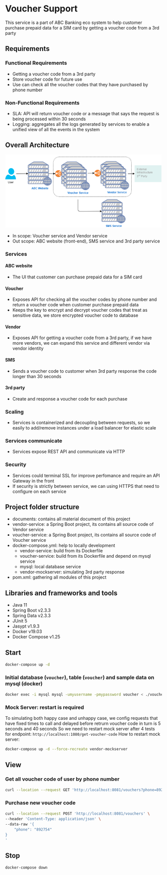 # Voucher Support
This service is a part of ABC Banking eco system to help customer purchase prepaid data for a SIM card by getting a voucher code from a 3rd party

## Requirements
### Functional Requirements
* Getting a voucher code from a 3rd party
* Store voucher code for future use
* Use can check all the voucher codes that they have purchased by phone number

### Non-Functional Requirements
* SLA: API will return voucher code or a message that says the request is being processed within 30 seconds
* Logging: aggregates all the logs generated by services to enable a unified view of all the events in the system

## Overall Architecture
![ABC Banking](/documents/ABC%20Banking.png)
* In scope: Voucher service and Vendor service
* Out scope: ABC website (front-end), SMS service and 3rd party service

### Services

#### ABC website
* The UI that customer can purchase prepaid data for a SIM card

#### Voucher
* Exposes API for checking all the voucher codes by phone number and return a voucher code when customer purchase prepaid data
* Keeps the key to encrypt and decrypt voucher codes that treat as sensitive data, we store encrypted voucher code to database

#### Vendor
* Exposes API for getting a voucher code from a 3rd party, if we have more vendors, we can expand this service and different vendor via vendor identity

#### SMS
* Sends a voucher code to customer when 3rd party response the code longer than 30 seconds

#### 3rd party
* Create and response a voucher code for each purchase

### Scaling
* Services is containerized and decoupling between requests, so we easily to add/remove instances under a load balancer for elastic scale

### Services communicate
* Services expose REST API and communicate via HTTP

### Security
* Services could terminal SSL for improve perfomance and require an API Gateway in the front
* If security is strictly between service, we can using HTTPS that need to configure on each service

## Project folder structure
* documents: contains all material document of this project
* vendor-service: a Spring Boot project, its contains all source code of Vendor service
* voucher-service: a Spring Boot project, its contains all source code of Voucher service
* docker-compose.yml: help to locally development
  * vendor-service: build from its Dockerfile
  * voucher-service: build from its Dockerfile and depend on mysql service
  * mysql: local database service
  * vendor-mockserver: simulating 3rd party response
* pom.xml: gathering all modules of this project

## Libraries and frameworks and tools
* Java 11
* Spring Boot v2.3.3
* Spring Data v2.3.3
* JUnit 5
* Jasypt v1.9.3
* Docker v19.03
* Docker Compose v1.25

## Start
```bash
docker-compose up -d
```

### Initial database (`voucher`), table (`voucher`) and sample data on mysql (docker)
```bash
docker exec -i mysql mysql -umyusername -pmypassword voucher < ./voucher-service/sql/initialdb.sql
```

### Mock Server: restart is required
To simulating both happy case and unhappy case, we config requests that have fixed times to call and delayed before retrurn voucher code in turn is 5 seconds and 40 seconds
So we need to restart mock server after 4 tests for endpoint: `http://localhost:1080/get-voucher-code`
How to restart mock server:
```bash
docker-compose up -d --force-recreate vendor-mockserver
```

## View
### Get all voucher code of user by phone number
```bash
curl --location --request GET 'http://localhost:8081/vouchers?phone=892754'
```

### Purchase new voucher code
```bash
curl --location --request POST 'http://localhost:8081/vouchers' \
--header 'Content-Type: application/json' \
--data-raw '{
    "phone": "892754"
}
'
```

## Stop
```bash
docker-compose down
```
